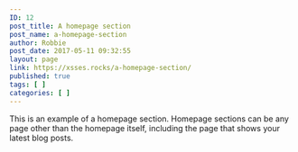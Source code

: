```yaml
---
ID: 12
post_title: A homepage section
post_name: a-homepage-section
author: Robbie
post_date: 2017-05-11 09:32:55
layout: page
link: https://xsses.rocks/a-homepage-section/
published: true
tags: [ ]
categories: [ ]
---
```

This is an example of a homepage section. Homepage sections can be any page other than the homepage itself, including the page that shows your latest blog posts.